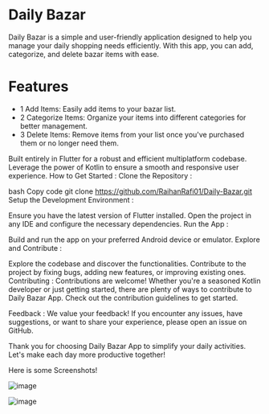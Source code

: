 # Daily Bazar

Daily Bazar is a simple and user-friendly application designed to help you manage your daily shopping needs efficiently. With this app, you can add, categorize, and delete bazar items with ease.

# Features
- 1 Add Items: Easily add items to your bazar list.
- 2 Categorize Items: Organize your items into different categories for better management.
- 3 Delete Items: Remove items from your list once you've purchased them or no longer need them.

Built entirely in Flutter for a robust and efficient multiplatform codebase. Leverage the power of Kotlin to ensure a smooth and responsive user experience. How to Get Started : Clone the Repository :

bash Copy code git clone https://github.com/RaihanRafi01/Daily-Bazar.git Setup the Development Environment :

Ensure you have the latest version of Flutter installed. Open the project in any IDE and configure the necessary dependencies. Run the App :

Build and run the app on your preferred Android device or emulator. Explore and Contribute :

Explore the codebase and discover the functionalities. Contribute to the project by fixing bugs, adding new features, or improving existing ones. Contributing : Contributions are welcome! Whether you're a seasoned Kotlin developer or just getting started, there are plenty of ways to contribute to Daily Bazar App. Check out the contribution guidelines to get started.

Feedback : We value your feedback! If you encounter any issues, have suggestions, or want to share your experience, please open an issue on GitHub.

Thank you for choosing Daily Bazar App to simplify your daily activities. Let's make each day more productive together!

Here is some Screenshots!

![image](https://github.com/user-attachments/assets/e3b45162-43c3-4651-bc23-831015c44404)

![image](https://github.com/user-attachments/assets/e6379cd5-fe78-46d8-a469-c764841942cf)

